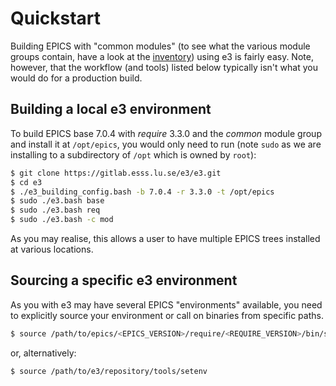 # Quickstart

Building EPICS with "common modules" (to see what the various module groups contain, have a look at the [inventory](https://gitlab.esss.lu.se/e3/e3/-/blob/master/tools/e3-inventory.txt)) using e3 is fairly easy. Note, however, that the workflow (and tools) listed below typically isn't what you would do for a production build.

## Building a local e3 environment

To build EPICS base 7.0.4 with *require* 3.3.0 and the *common* module group and install it at `/opt/epics`, you would only need to run (note `sudo` as we are installing to a subdirectory of `/opt` which is owned by `root`):

```bash
$ git clone https://gitlab.esss.lu.se/e3/e3.git
$ cd e3
$ ./e3_building_config.bash -b 7.0.4 -r 3.3.0 -t /opt/epics
$ sudo ./e3.bash base
$ sudo ./e3.bash req
$ sudo ./e3.bash -c mod
```

As you may realise, this allows a user to have multiple EPICS trees installed at various locations.

## Sourcing a specific e3 environment

As you with e3 may have several EPICS "environments" available, you need to explicitly source your environment or call on binaries from specific paths.

```bash
$ source /path/to/epics/<EPICS_VERSION>/require/<REQUIRE_VERSION>/bin/setE3Env.bash
```

or, alternatively:

```bash
$ source /path/to/e3/repository/tools/setenv
```
